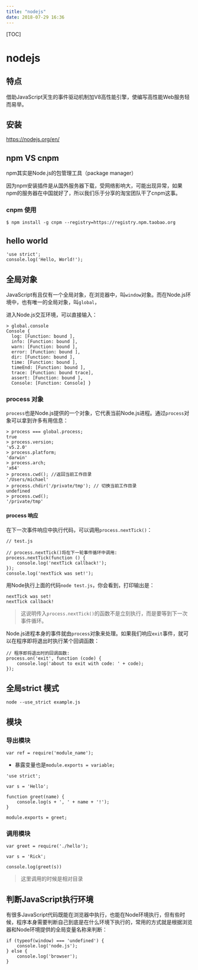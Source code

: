 ```yaml
---
title: "nodejs"
date: 2018-07-29 16:36
---
```


[TOC]



# nodejs



## 特点

借助JavaScript天生的事件驱动机制加V8高性能引擎，使编写高性能Web服务轻而易举。



## 安装

https://nodejs.org/en/





## npm VS cnpm

npm其实是Node.js的包管理工具（package manager）



因为npm安装插件是从国外服务器下载，受网络影响大，可能出现异常，如果npm的服务器在中国就好了，所以我们乐于分享的淘宝团队干了cnpm这事。



### cnpm 使用

```
$ npm install -g cnpm --registry=https://registry.npm.taobao.org
```



## hello world

```
'use strict';
console.log('Hello, World!');
```



## 全局对象

JavaScript有且仅有一个全局对象，在浏览器中，叫`window`对象。而在Node.js环境中，也有唯一的全局对象，叫`global`，

进入Node.js交互环境，可以直接输入：

```
> global.console
Console {
  log: [Function: bound ],
  info: [Function: bound ],
  warn: [Function: bound ],
  error: [Function: bound ],
  dir: [Function: bound ],
  time: [Function: bound ],
  timeEnd: [Function: bound ],
  trace: [Function: bound trace],
  assert: [Function: bound ],
  Console: [Function: Console] }
```



### process 对象

`process`也是Node.js提供的一个对象，它代表当前Node.js进程。通过`process`对象可以拿到许多有用信息：

```
> process === global.process;
true
> process.version;
'v5.2.0'
> process.platform;
'darwin'
> process.arch;
'x64'
> process.cwd(); //返回当前工作目录
'/Users/michael'
> process.chdir('/private/tmp'); // 切换当前工作目录
undefined
> process.cwd();
'/private/tmp'
```

 

#### process 响应

在下一次事件响应中执行代码，可以调用`process.nextTick()`：

```
// test.js

// process.nextTick()将在下一轮事件循环中调用:
process.nextTick(function () {
    console.log('nextTick callback!');
});
console.log('nextTick was set!');
```

用Node执行上面的代码`node test.js`，你会看到，打印输出是：

```
nextTick was set!
nextTick callback!
```

> 这说明传入`process.nextTick()`的函数不是立刻执行，而是要等到下一次事件循环。



Node.js进程本身的事件就由`process`对象来处理。如果我们响应`exit`事件，就可以在程序即将退出时执行某个回调函数：

```
// 程序即将退出时的回调函数:
process.on('exit', function (code) {
    console.log('about to exit with code: ' + code);
});
```



## 全局strict 模式

```
node --use_strict example.js
```



## 模块



### 导出模块

`var ref = require('module_name');`

* 暴露变量也是`module.exports = variable;`

```
'use strict';

var s = 'Hello';

function greet(name) {
    console.log(s + ', ' + name + '!');
}

module.exports = greet;
```



### 调用模块

```
var greet = require('./hello');

var s = 'Rick';

console.log(greet(s))
```

> 这里调用的时候是相对目录





## 判断JavaScript执行环境

有很多JavaScript代码既能在浏览器中执行，也能在Node环境执行，但有些时候，程序本身需要判断自己到底是在什么环境下执行的，常用的方式就是根据浏览器和Node环境提供的全局变量名称来判断：

```
if (typeof(window) === 'undefined') {
    console.log('node.js');
} else {
    console.log('browser');
}
```